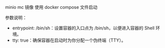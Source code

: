 minio mc 镜像 使用 docker compose 文件启动

参数说明：
- entrypoint: /bin/sh：设置容器的入口点为 /bin/sh，以便进入容器的 Shell 环境。
- tty: true：确保容器在启动时为你分配一个伪终端（TTY）。